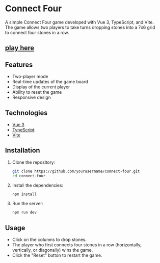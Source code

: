 # Connect Four

A simple Connect Four game developed with Vue 3, TypeScript, and Vite. The game allows two players to take turns dropping stones into a 7x6 grid to connect four stones in a row.

## [play here](https://slowknit.github.io/connect-four/index.html)

## Features

- Two-player mode
- Real-time updates of the game board
- Display of the current player
- Ability to reset the game
- Responsive design

## Technologies

- [Vue 3](https://vuejs.org/)
- [TypeScript](https://www.typescriptlang.org/)
- [Vite](https://vitejs.dev/)

## Installation

1. Clone the repository:

   ```bash
   git clone https://github.com/yourusername/connect-four.git
   cd connect-four
   ```
2. Install the dependencies:
   ```bash
   npm install
   ```
3. Run the server:
   ```bash
   npm run dev
   ```

## Usage

- Click on the columns to drop stones.
- The player who first connects four stones in a row (horizontally, vertically, or diagonally) wins the game.
- Click the "Reset" button to restart the game.
